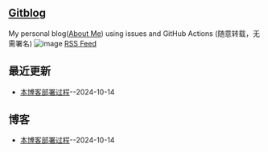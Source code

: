 ## [Gitblog](https://yihong0618.github.io/gitblog/)
My personal blog([About Me](https://github.com/yihong0618/gitblog/issues/282)) using issues and GitHub Actions (随意转载，无需署名)
![image](https://github.com/user-attachments/assets/a168bf11-661e-4566-b042-7fc9544de528)
[RSS Feed](https://raw.githubusercontent.com/692/gblog/master/feed.xml)

## 最近更新
- [本博客部署过程](https://github.com/692/gblog/issues/1)--2024-10-14
## 博客
- [本博客部署过程](https://github.com/692/gblog/issues/1)--2024-10-14
